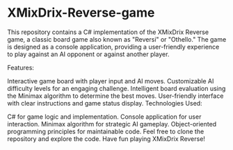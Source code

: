 # XMixDrix-Reverse-game
This repository contains a C# implementation of the XMixDrix Reverse game, a classic board game also known as "Reversi" or "Othello." The game is designed as a console application, providing a user-friendly experience to play against an AI opponent or against another player.

Features:

Interactive game board with player input and AI moves.
Customizable AI difficulty levels for an engaging challenge.
Intelligent board evaluation using the Minimax algorithm to determine the best moves.
User-friendly interface with clear instructions and game status display.
Technologies Used:

C# for game logic and implementation.
Console application for user interaction.
Minimax algorithm for strategic AI gameplay.
Object-oriented programming principles for maintainable code.
Feel free to clone the repository and explore the code. Have fun playing XMixDrix Reverse!

